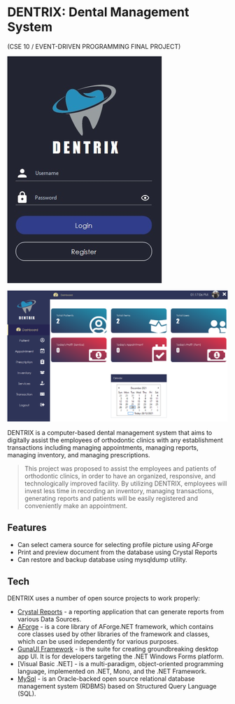 # DENTRIX: Dental Management System 
(CSE 10 / EVENT-DRIVEN PROGRAMMING FINAL PROJECT)

![Login Module](https://github.com/vinxentience/dentrix/blob/master/prjDentrix/assets/dentrix2.jpg?raw=true)

![Dashboard Module](https://github.com/vinxentience/dentrix/blob/master/prjDentrix/assets/image_2021-12-28_132145.png?raw=true)


DENTRIX is a computer-based dental management system that aims to digitally assist the employees of orthodontic clinics with any establishment transactions including
managing appointments, managing reports, managing inventory, and managing
prescriptions.

>This project was proposed to assist the employees and patients of orthodontic clinics, in order to have an organized, responsive, and
technologically improved facility. By utilizing DENTRIX, employees will invest
less time in recording an inventory, managing transactions, generating reports
and patients will be easily registered and conveniently make an appointment.


## Features

- Can select camera source for selecting profile picture using AForge
- Print and preview document from the database using Crystal Reports
- Can restore and backup database using mysqldump utility.

## Tech

DENTRIX uses a number of open source projects to work properly:

- [Crystal Reports](https://www.crystalreports.com) -  a reporting application that can generate reports from various Data Sources.
- [AForge](http://www.aforgenet.com/framework/) -  is a core library of AForge.NET framework, which contains core classes used by other libraries of the framework and classes, which can be used independently for various purposes.
- [GunaUI Framework](https://gunaui.com) - is the suite for creating groundbreaking desktop app UI. It is for developers targeting the .NET Windows Forms platform.
- [Visual Basic .NET] - is a multi-paradigm, object-oriented programming language, implemented on .NET, Mono, and the .NET Framework.
- [MySql](https://www.mysql.com) - is an Oracle-backed open source relational database management system (RDBMS) based on Structured Query Language (SQL).

